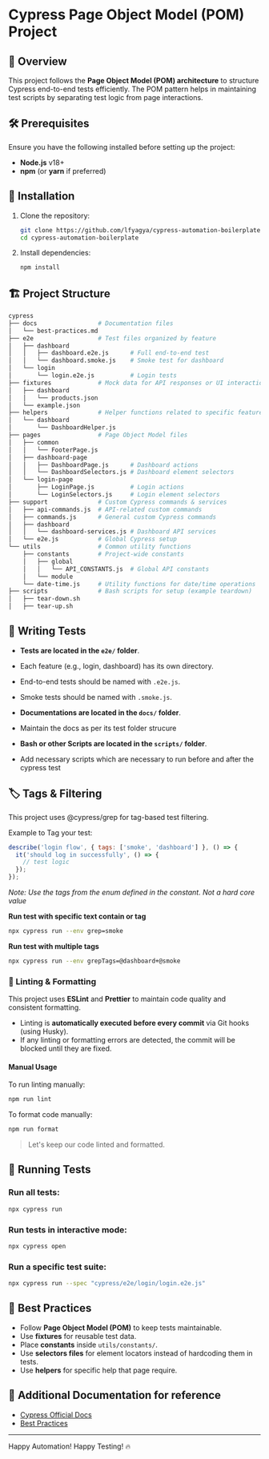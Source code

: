 # Cypress Page Object Model (POM) Project

## 📌 Overview

This project follows the **Page Object Model (POM) architecture** to structure Cypress end-to-end tests efficiently. The POM pattern helps in maintaining test scripts by separating test logic from page interactions.

## 🛠 Prerequisites

Ensure you have the following installed before setting up the project:

- **Node.js** v18+
- **npm** (or **yarn** if preferred)

## 🚀 Installation

1. Clone the repository:
   ```sh
   git clone https://github.com/lfyagya/cypress-automation-boilerplate
   cd cypress-automation-boilerplate
   ```
2. Install dependencies:
   ```sh
   npm install
   ```

## 🏗 Project Structure

```sh
cypress
├── docs                 # Documentation files
│   └── best-practices.md
├── e2e                  # Test files organized by feature
│   ├── dashboard
│   │   ├── dashboard.e2e.js      # Full end-to-end test
│   │   └── dashboard.smoke.js    # Smoke test for dashboard
│   └── login
│       └── login.e2e.js          # Login tests
├── fixtures             # Mock data for API responses or UI interactions
│   ├── dashboard
│   │   └── products.json
│   └── example.json
├── helpers              # Helper functions related to specific features
│   └── dashboard
│       └── DashboardHelper.js
├── pages                # Page Object Model files
│   ├── common
│   │   └── FooterPage.js
│   ├── dashboard-page
│   │   ├── DashboardPage.js      # Dashboard actions
│   │   └── DashboardSelectors.js # Dashboard element selectors
│   └── login-page
│       ├── LoginPage.js          # Login actions
│       └── LoginSelectors.js     # Login element selectors
├── support              # Custom Cypress commands & services
│   ├── api-commands.js  # API-related custom commands
│   ├── commands.js      # General custom Cypress commands
│   ├── dashboard
│   │   └── dashboard-services.js # Dashboard API services
│   └── e2e.js           # Global Cypress setup
└── utils                # Common utility functions
    ├── constants        # Project-wide constants
    │   ├── global
    │   │   └── API_CONSTANTS.js  # Global API constants
    │   └── module
    └── date-time.js     # Utility functions for date/time operations
├── scripts              # Bash scripts for setup (example teardown)
│   ├── tear-down.sh
│   ├── tear-up.sh
```

## 📝 Writing Tests

- **Tests are located in the `e2e/` folder**.
- Each feature (e.g., login, dashboard) has its own directory.
- End-to-end tests should be named with `.e2e.js`.
- Smoke tests should be named with `.smoke.js`.

- **Documentations are located in the `docs/` folder**.
- Maintain the docs as per its test folder strucure

- **Bash or other Scripts are located in the `scripts/` folder**.
- Add necessary scripts which are necessary to run before and after the cypress test


## 🏷 Tags & Filtering

This project uses @cypress/grep for tag-based test filtering.

Example to Tag your test:

```js
describe('login flow', { tags: ['smoke', 'dashboard'] }, () => {
  it('should log in successfully', () => {
    // test logic
  });
});
```
*Note: Use the tags from the enum defined in the constant. Not a hard core value*

**Run test with specific text contain or tag**

```sh
npx cypress run --env grep=smoke
```
 
 **Run test with multiple tags**
 ```sh
 npx cypress run --env grepTags=@dashboard+@smoke
 ```


### 🔧 Linting & Formatting

This project uses **ESLint** and **Prettier** to maintain code quality and consistent formatting.

- Linting is **automatically executed before every commit** via Git hooks (using Husky).
- If any linting or formatting errors are detected, the commit will be blocked until they are fixed.

#### Manual Usage

To run linting manually:

```sh
npm run lint
```

To format code manually:

```sh
npm run format
```

> Let's keep our code linted and formatted.


## 🏃 Running Tests

### Run all tests:

```sh
npx cypress run
```

### Run tests in interactive mode:

```sh
npx cypress open
```

### Run a specific test suite:

```sh
npx cypress run --spec "cypress/e2e/login/login.e2e.js"
```


## 📌 Best Practices

- Follow **Page Object Model (POM)** to keep tests maintainable.
- Use **fixtures** for reusable test data.
- Place **constants** inside `utils/constants/`.
- Use **selectors files** for element locators instead of hardcoding them in tests.
- Use **helpers** for specific help that page require.

## 📄 Additional Documentation for reference

- [Cypress Official Docs](https://docs.cypress.io/)
- [Best Practices](docs/best-practices.md)

---

Happy Automation! Happy Testing! 🔥
